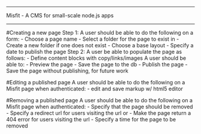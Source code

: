 **********************************************
Misfit - A CMS for small-scale node.js apps
**********************************************

#Creating a new page
  Step 1:
    A user should be able to do the following on a form:
      - Choose a page name
      - Select a folder for the page to exist in
      - Create a new folder if one does not exist
      - Choose a base layout
      - Specify a date to publish the page
  Step 2:
    A user be able to populate the page as follows:
      - Define content blocks with copy/links/images
    A user should be able to:
      - Preview the page
      - Save the page to the db
      - Publish the page
      - Save the page without publishing, for future work

#Editing a published page
  A user should be able to do the following on a Misfit page when authenticated:
    - edit and save markup w/ html5 editor
    
#Removing a published page
  A user should be able to do the following on a Misfit page when authenticated:
    - Specify that the page should be removed
    - Specify a redirect url for users visiting the url
    or
    - Make the page return a 404 error for users visiting the url
    - Specify a time for the page to be removed